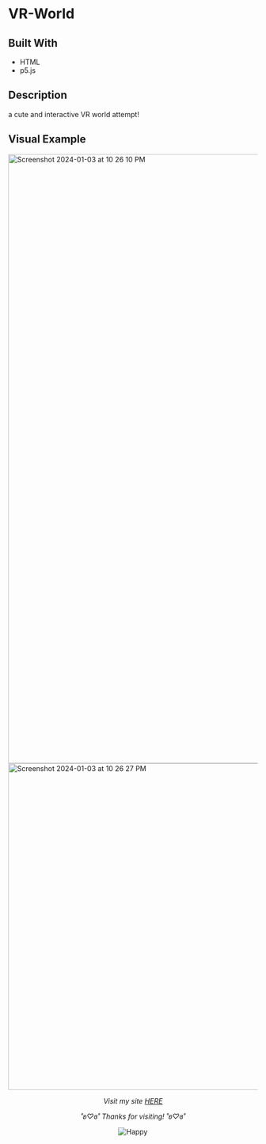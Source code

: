 # VR-World

## Built With
- HTML
- p5.js

## Description
a cute and interactive VR world attempt! 

## Visual Example
<img width="1231" alt="Screenshot 2024-01-03 at 10 26 10 PM" src="https://github.com/saharbueno/VR-World/assets/69322388/d580180b-7ed6-49d4-92da-1e1cd9c0b68d">
<img width="660" alt="Screenshot 2024-01-03 at 10 26 27 PM" src="https://github.com/saharbueno/VR-World/assets/69322388/8cce5494-7f44-4ae5-ba2f-6d6588cee33d">


<p align="center">
  <i>Visit my site <a href="https://i6.cims.nyu.edu/~sb8249/interactive/assignment05/assignment05.html">HERE</a></i>
</p>

<p align="center">
  <i>˚ʚ♡ɞ˚ Thanks for visiting! ˚ʚ♡ɞ˚</i>
</p>

<p align="center">
  <img src="https://media.giphy.com/media/kZqbBT64ECtjy/giphy.gif" alt="Happy">
</p>
